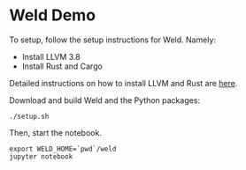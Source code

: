 # Weld Demo

To setup, follow the setup instructions for Weld. Namely:

* Install LLVM 3.8
* Install Rust and Cargo

Detailed instructions on how to install LLVM and Rust are
[here](https://github.com/weld-project/weld/README.md).

Download and build Weld and the Python packages:

```
./setup.sh
```

Then, start the notebook.

```
export WELD_HOME=`pwd`/weld
jupyter notebook
```
